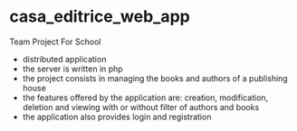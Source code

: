 # casa_editrice_web_app

Team Project For School

- distributed application
- the server is written in php
- the project consists in managing the books and authors of a publishing house
- the features offered by the application are: creation, modification, deletion and viewing with or without filter of authors and books
- the application also provides login and registration
